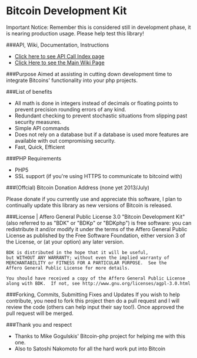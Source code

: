 Bitcoin Development Kit
=============
Important Notice: Remember this is considered still in development phase, it is nearing production usage. Please help test this library!

###API, Wiki, Documentation, Instructions
* [Click here to see API Call Index page](https://github.com/Xenland/Bitcoin-Development-Kit/wiki/API-Call-Index)
* [Click Here to see the Main Wiki Page](https://github.com/Xenland/Bitcoin-Development-Kit/wiki)

###Purpose
Aimed at assisting in cutting down development time to integrate Bitcoins' functionality into your php projects.

###List of benefits
* All math is done in integers instead of decimals or floating points to prevent precision rounding errors of any kind.
* Redundant checking to prevent stochastic situations from slipping past security measures.
* Simple API commands
* Does not rely on a database but if a database is used more features are available with out compromising security.
* Fast, Quick, Efficient

###PHP Requirements
* PHP5
* SSL support (if you're using HTTPS to communicate to bitcoind with)

###(Offcial) Bitcoin Donation Address
    (none yet 2013/July)
    
Please donate if you currently use and appreciate this software, I plan to continually update this library as new versions of Bitcoin is released.

###License | Affero General Public License 3.0
    "Bitcoin Development Kit" (also referred to as "BDK" or "BDKp" or "BDKphp") is free software: 
    you can redistribute it and/or modify it under the terms of the Affero General Public License 
    as published by the Free Software Foundation, either version 3 of the License, or
    (at your option) any later version.
    
    BDK is distributed in the hope that it will be useful,
    but WITHOUT ANY WARRANTY; without even the implied warranty of
    MERCHANTABILITY or FITNESS FOR A PARTICULAR PURPOSE.  See the
    Affero General Public License for more details.

    You should have received a copy of the Affero General Public License
    along with BDK.  If not, see http://www.gnu.org/licenses/agpl-3.0.html


###Forking, Commits, Submitting Fixes and Updates
If you wish to help contribute, you need to fork this project then do a pull request and I will review the code (others can help input their say too!). Once approved the pull request will be merged.

###Thank you and respect
* Thanks to Mike Gogulskis' Bitcoin-php project for helping me with this one.
* Also to Satoshi Nakomoto for all the hard work put into Bitcoin

